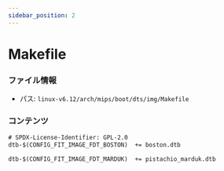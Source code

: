 ```yaml
---
sidebar_position: 2
---
```

# Makefile

### ファイル情報

- パス: `linux-v6.12/arch/mips/boot/dts/img/Makefile`

### コンテンツ

```txt
# SPDX-License-Identifier: GPL-2.0
dtb-$(CONFIG_FIT_IMAGE_FDT_BOSTON)	+= boston.dtb

dtb-$(CONFIG_FIT_IMAGE_FDT_MARDUK)	+= pistachio_marduk.dtb

```
